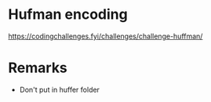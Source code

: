 # Hufman encoding
https://codingchallenges.fyi/challenges/challenge-huffman/

# Remarks
- Don't put in huffer folder

